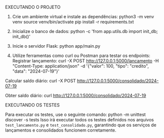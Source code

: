 EXECUTANDO O PROJETO

1. Crie um ambiente virtual e instale as dependências:
python3 -m venv venv
source venv/bin/activate
pip install -r requirements.txt

2. Inicialize o banco de dados:
python -c 'from app.utils.db import init_db; init_db()'

3. Inicie o servidor Flask:
python app/main.py

4. Utilize ferramentas como curl ou Postman para testar os endpoints:
Registrar lançamento:
curl -X POST http://127.0.0.1:5000/lancamento -H "Content-Type: application/json" -d '{"valor": 100, "tipo": "credito", "data": "2024-07-19"}'

Calcular saldo diário:
curl -X POST http://127.0.0.1:5000/consolidado/2024-07-19

Obter saldo diário:
curl http://127.0.0.1:5000/consolidado/2024-07-19

EXECUTANDO OS TESTES

Para executar os testes, use o seguinte comando:
python -m unittest discover -s tests
Isso irá executar todos os testes definidos nos arquivos `test_lancamento.py` e `test_consolidado.py`, garantindo que os serviços de lançamentos e consolidados funcionem corretamente.


